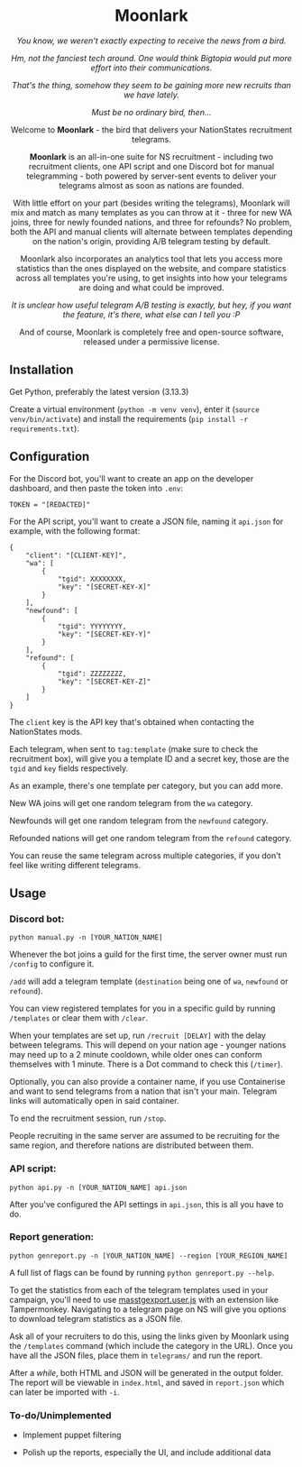 <h1 style="text-align: center;">Moonlark</h1>

<i style="text-align: center;">

You know, we weren't exactly expecting to receive the news from a bird.

Hm, not the fanciest tech around. One would think Bigtopia would put more effort into their communications.

That's the thing, somehow they seem to be gaining more new recruits than we have lately.

Must be no ordinary bird, then...

</i>

<p style="text-align: center;">
Welcome to <b>Moonlark</b> - the bird that delivers your NationStates recruitment telegrams.</p>

<p style="text-align: center;">
<b>Moonlark</b> is an all-in-one suite for NS recruitment - including two recruitment clients, one API script and one Discord bot for manual telegramming - both powered by server-sent events to deliver your telegrams almost as soon as nations are founded.
</p>

<p style="text-align: center;">
With little effort on your part (besides writing the telegrams), Moonlark will mix and match as many templates as you can throw at it - three for new WA joins, three for newly founded nations, and three for refounds? No problem, both the API and manual clients will alternate between templates depending on the nation's origin, providing A/B telegram testing by default.
</p>

<p style="text-align: center;">
Moonlark also incorporates an analytics tool that lets you access more statistics than the ones displayed on the website, and compare statistics across all templates you're using, to get insights into how your telegrams are doing and what could be improved.
</p>

<i style="text-align: center;">

It is unclear how useful telegram A/B testing is exactly, but hey, if you want the feature, it's there, what else can I tell you :P

</i>

<p style="text-align: center;">
And of course, Moonlark is completely free and open-source software, released under a permissive license.
</p>

## Installation

Get Python, preferably the latest version (3.13.3)

Create a virtual environment (`python -m venv venv`), enter it (`source venv/bin/activate`) and install the requirements (`pip install -r requirements.txt`).

## Configuration

For the Discord bot, you'll want to create an app on the developer dashboard, and then paste the token into `.env`:

`TOKEN = "[REDACTED]"`

For the API script, you'll want to create a JSON file, naming it `api.json` for example, with the following format:

```
{
    "client": "[CLIENT-KEY]",
    "wa": [
        {
            "tgid": XXXXXXXX,
            "key": "[SECRET-KEY-X]"
        }
    ],
    "newfound": [
        {
            "tgid": YYYYYYYY,
            "key": "[SECRET-KEY-Y]"
        }
    ],
    "refound": [
        {
            "tgid": ZZZZZZZZ,
            "key": "[SECRET-KEY-Z]"
        }
    ]
}
```

The `client` key is the API key that's obtained when contacting the NationStates mods.

Each telegram, when sent to `tag:template` (make sure to check the recruitment box), will give you a template ID and a secret key, those are the `tgid` and `key` fields respectively.

As an example, there's one template per category, but you can add more.

New WA joins will get one random telegram from the `wa` category.

Newfounds will get one random telegram from the `newfound` category.

Refounded nations will get one random telegram from the `refound` category.

You can reuse the same telegram across multiple categories, if you don't feel like writing different telegrams.

## Usage

### Discord bot:

`python manual.py -n [YOUR_NATION_NAME]`

Whenever the bot joins a guild for the first time, the server owner must run `/config` to configure it.

`/add` will add a telegram template (`destination` being one of `wa`, `newfound` or `refound`).

You can view registered templates for you in a specific guild by running `/templates` or clear them with `/clear`.

When your templates are set up, run `/recruit [DELAY]` with the delay between telegrams. This will depend on your nation age - younger nations may need up to a 2 minute cooldown, while older ones can conform themselves with 1 minute. There is a Dot command to check this (`/timer`). 

Optionally, you can also provide a container name, if you use Containerise and want to send telegrams from a nation that isn't your main. Telegram links will automatically open in said container.

To end the recruitment session, run `/stop`. 

People recruiting in the same server are assumed to be recruiting for the same region, and therefore nations are distributed between them.

### API script:

`python api.py -n [YOUR_NATION_NAME] api.json`

After you've configured the API settings in `api.json`, this is all you have to do.

### Report generation:

`python genreport.py -n [YOUR_NATION_NAME] --region [YOUR_REGION_NAME]`

A full list of flags can be found by running `python genreport.py --help`.

To get the statistics from each of the telegram templates used in your campaign, you'll need to use [masstgexport.user.js](masstgexport.user.js) with an extension like Tampermonkey. Navigating to a telegram page on NS will give you options to download telegram statistics as a JSON file.

Ask all of your recruiters to do this, using the links given by Moonlark using the `/templates` command (which include the category in the URL). Once you have all the JSON files, place them in `telegrams/` and run the report.

After a _while_, both HTML and JSON will be generated in the output folder. The report will be viewable in `index.html`, and saved in `report.json` which can later be imported with `-i`.

### To-do/Unimplemented

- Implement puppet filtering

- Polish up the reports, especially the UI, and include additional data